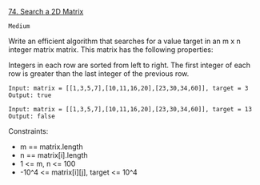 [74. Search a 2D Matrix](https://leetcode.com/problems/search-a-2d-matrix/)

`Medium`

Write an efficient algorithm that searches for a value target in an m x n integer matrix matrix. This matrix has the following properties:

Integers in each row are sorted from left to right.
The first integer of each row is greater than the last integer of the previous row.

```
Input: matrix = [[1,3,5,7],[10,11,16,20],[23,30,34,60]], target = 3
Output: true
```

```
Input: matrix = [[1,3,5,7],[10,11,16,20],[23,30,34,60]], target = 13
Output: false
```

Constraints:

- m == matrix.length
- n == matrix[i].length
- 1 <= m, n <= 100
- -10^4 <= matrix[i][j], target <= 10^4
